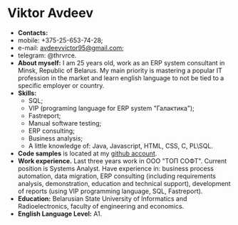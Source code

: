 Viktor Avdeev
===
* __Contacts:__
 * mobile: +375-25-653-74-28;
 * e-mail: avdeevvictor95@gmail.com;
 * telegram: @thrvrce.
* __About myself:__ I am 25 years old, work as an ERP system consultant in Minsk, Republic of Belarus. My main priority is mastering a popular IT profession in the market and learn english language to not be tied to a specific employer or country.
* __Skills:__
  * SQL;
  * VIP (programing language for ERP system "Галактика");
  * Fastreport;
  * Manual software testing;
  * ERP consulting;
  * Business analysis;
  * A little knowledge of: Java, Javascript, HTML, CSS, C, PL\SQL.
* __Code samples__  is located at my [github account](https://github.com/thrvrce?tab=repositories).
* __Work experience.__ Last three years work in ООО "ТОП СОФТ". Current position is Systems Analyst. Have experience in: business process automation, data migration, ERP consulting (including requirements analysis, demonstration, education and technical support), development of reports (using VIP programming language, SQL, Fastreport).
* __Education:__ Belarusian State University of Informatics and Radioelectronics, faculty of engineering and economics.
* __English Language Level:__ A1.